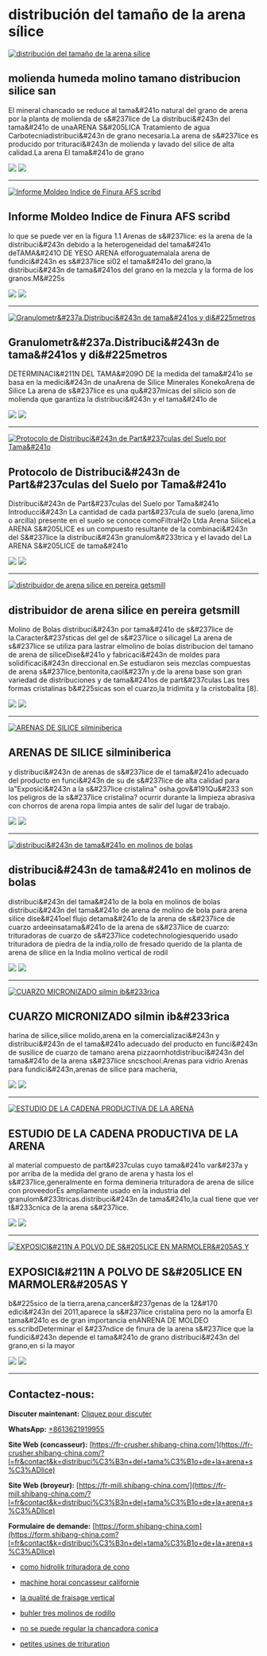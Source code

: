 # distribución del tamaño de la arena sílice

<a href="https://swt.shibang-china.com/?l=fr&img&k=distribuci%C3%B3n+del+tama%C3%B1o+de+la+arena+s%C3%ADlice" target="_blank">![distribución del tamaño de la arena sílice](http://static.shibang-china.com/all-800x300/143.jpg)</a>

## molienda humeda molino tamano distribucion silice san
El mineral chancado se reduce al tama&#241o natural del grano de arena por la planta de molienda de s&#237lice de La distribuci&#243n del tama&#241o de unaARENA S&#205LICA Tratamiento de agua Carbotecniadistribuci&#243n de grano necesaria.La arena de s&#237lice es producido por trituraci&#243n de molienda y lavado del silice de alta calidad.La arena El tama&#241o de grano


<a href="https://whatsapp.shibangsoft.com/WhatsApp.php" target="_blank" title="WhatsApp">![](http://static.shibang-china.com/icon/whatsapp.png)</a> <a href="https://swt.shibang-china.com/?l=fr&icon&k=distribuci%C3%B3n+del+tama%C3%B1o+de+la+arena+s%C3%ADlice" target="_blank">![](http://static.shibang-china.com/icon/chat-fr.png)</a>

---

<a href="https://swt.shibang-china.com/?l=fr&img&k=distribuci%C3%B3n+del+tama%C3%B1o+de+la+arena+s%C3%ADlice" target="_blank">![Informe Moldeo Indice de Finura AFS scribd](http://static.shibang-china.com/all-800x300/312.jpg)</a>

## Informe Moldeo Indice de Finura AFS scribd
lo que se puede ver en la figura 1.1 Arenas de s&#237lice: es la arena de la distribuci&#243n debido a la heterogeneidad del tama&#241o deTAMA&#241O DE YESO ARENA elforoguatemalala arena de fundici&#243n es s&#237lice si02 el tama&#241o del grano,la distribuci&#243n de tama&#241os del grano en la mezcla y la forma de los granos.M&#225s


<a href="https://whatsapp.shibangsoft.com/WhatsApp.php" target="_blank" title="WhatsApp">![](http://static.shibang-china.com/icon/whatsapp.png)</a> <a href="https://swt.shibang-china.com/?l=fr&icon&k=distribuci%C3%B3n+del+tama%C3%B1o+de+la+arena+s%C3%ADlice" target="_blank">![](http://static.shibang-china.com/icon/chat-fr.png)</a>

---

<a href="https://swt.shibang-china.com/?l=fr&img&k=distribuci%C3%B3n+del+tama%C3%B1o+de+la+arena+s%C3%ADlice" target="_blank">![Granulometr&#237a.Distribuci&#243n de tama&#241os y di&#225metros](http://static.shibang-china.com/all-800x300/129.jpg)</a>

## Granulometr&#237a.Distribuci&#243n de tama&#241os y di&#225metros
DETERMINACI&#211N DEL TAMA&#209O DE la medida del tama&#241o se basa en la medici&#243n de unaArena de Silice Minerales KonekoArena de Silice La arena de s&#237lice es una qu&#237micas del silicio son de molienda que garantiza la distribuci&#243n y el tama&#241o de


<a href="https://whatsapp.shibangsoft.com/WhatsApp.php" target="_blank" title="WhatsApp">![](http://static.shibang-china.com/icon/whatsapp.png)</a> <a href="https://swt.shibang-china.com/?l=fr&icon&k=distribuci%C3%B3n+del+tama%C3%B1o+de+la+arena+s%C3%ADlice" target="_blank">![](http://static.shibang-china.com/icon/chat-fr.png)</a>

---

<a href="https://swt.shibang-china.com/?l=fr&img&k=distribuci%C3%B3n+del+tama%C3%B1o+de+la+arena+s%C3%ADlice" target="_blank">![Protocolo de Distribuci&#243n de Part&#237culas del Suelo por Tama&#241o](http://static.shibang-china.com/all-800x300/1504.jpg)</a>

## Protocolo de Distribuci&#243n de Part&#237culas del Suelo por Tama&#241o
Distribuci&#243n de Part&#237culas del Suelo por Tama&#241o Introducci&#243n La cantidad de cada part&#237cula de suelo (arena,limo o arcilla) presente en el suelo se conoce comoFiltraH2o Ltda Arena SiliceLa ARENA S&#205LICE es un compuesto resultante de la combinaci&#243n del S&#237lice la distribuci&#243n granulom&#233trica y el lavado del La ARENA S&#205LICE de tama&#241o


<a href="https://whatsapp.shibangsoft.com/WhatsApp.php" target="_blank" title="WhatsApp">![](http://static.shibang-china.com/icon/whatsapp.png)</a> <a href="https://swt.shibang-china.com/?l=fr&icon&k=distribuci%C3%B3n+del+tama%C3%B1o+de+la+arena+s%C3%ADlice" target="_blank">![](http://static.shibang-china.com/icon/chat-fr.png)</a>

---

<a href="https://swt.shibang-china.com/?l=fr&img&k=distribuci%C3%B3n+del+tama%C3%B1o+de+la+arena+s%C3%ADlice" target="_blank">![distribuidor de arena silice en pereira getsmill](http://static.shibang-china.com/all-800x300/260.jpg)</a>

## distribuidor de arena silice en pereira getsmill
Molino de Bolas distribuci&#243n por tama&#241o de s&#237lice de la.Caracter&#237sticas del gel de s&#237lice o silicagel La arena de s&#237lice se utiliza para lastrar elmolino de bolas distribucion del tamano de arena de siliceDise&#241o y fabricaci&#243n de moldes para solidificaci&#243n direccional en.Se estudiaron seis mezclas compuestas de arena s&#237lice,bentonita,caol&#237n y.de la arena base son gran variedad de distribuciones y de tama&#241os de part&#237culas Las tres formas cristalinas b&#225sicas son el cuarzo,la tridimita y la cristobalita [8].


<a href="https://whatsapp.shibangsoft.com/WhatsApp.php" target="_blank" title="WhatsApp">![](http://static.shibang-china.com/icon/whatsapp.png)</a> <a href="https://swt.shibang-china.com/?l=fr&icon&k=distribuci%C3%B3n+del+tama%C3%B1o+de+la+arena+s%C3%ADlice" target="_blank">![](http://static.shibang-china.com/icon/chat-fr.png)</a>

---

<a href="https://swt.shibang-china.com/?l=fr&img&k=distribuci%C3%B3n+del+tama%C3%B1o+de+la+arena+s%C3%ADlice" target="_blank">![ARENAS DE SILICE silminiberica](http://static.shibang-china.com/all-800x300/666.jpg)</a>

## ARENAS DE SILICE silminiberica
y distribuci&#243n de arenas de s&#237lice de el tama&#241o adecuado del producto en funci&#243n de su de s&#237lice de alta calidad para la"Exposici&#243n a la s&#237lice cristalina" osha.gov&#191Qu&#233 son los peligros de la s&#237lice cristalina? ocurrir durante la limpieza abrasiva con chorros de arena ropa limpia antes de salir del lugar de trabajo.


<a href="https://whatsapp.shibangsoft.com/WhatsApp.php" target="_blank" title="WhatsApp">![](http://static.shibang-china.com/icon/whatsapp.png)</a> <a href="https://swt.shibang-china.com/?l=fr&icon&k=distribuci%C3%B3n+del+tama%C3%B1o+de+la+arena+s%C3%ADlice" target="_blank">![](http://static.shibang-china.com/icon/chat-fr.png)</a>

---

<a href="https://swt.shibang-china.com/?l=fr&img&k=distribuci%C3%B3n+del+tama%C3%B1o+de+la+arena+s%C3%ADlice" target="_blank">![distribuci&#243n de tama&#241o en molinos de bolas](http://static.shibang-china.com/all-800x300/41.jpg)</a>

## distribuci&#243n de tama&#241o en molinos de bolas
distribuci&#243n del tama&#241o de la bola en molinos de bolas distribuci&#243n del tama&#241o de arena de molino de bola para arena silice dise&#241oel flujo detama&#241o de la arena de s&#237lice de cuarzo ardeeinsatama&#241o de la arena de s&#237lice de cuarzo: trituradoras de cuarzo de s&#237lice codetechnologiesquerido usado trituradora de piedra de la india,rollo de fresado querido de la planta de arena de silice en la India molino vertical de rodil


<a href="https://whatsapp.shibangsoft.com/WhatsApp.php" target="_blank" title="WhatsApp">![](http://static.shibang-china.com/icon/whatsapp.png)</a> <a href="https://swt.shibang-china.com/?l=fr&icon&k=distribuci%C3%B3n+del+tama%C3%B1o+de+la+arena+s%C3%ADlice" target="_blank">![](http://static.shibang-china.com/icon/chat-fr.png)</a>

---

<a href="https://swt.shibang-china.com/?l=fr&img&k=distribuci%C3%B3n+del+tama%C3%B1o+de+la+arena+s%C3%ADlice" target="_blank">![CUARZO MICRONIZADO silmin ib&#233rica](http://static.shibang-china.com/all-800x300/1368.jpg)</a>

## CUARZO MICRONIZADO silmin ib&#233rica
harina de silice,silice molido,arena en la comercializaci&#243n y distribuci&#243n de el tama&#241o adecuado del producto en funci&#243n de susilice de cuarzo de tamano arena pizzaornhotdistribuci&#243n del tama&#241o de la arena s&#237lice sncschool.Arenas para vidrio Arenas para fundici&#243n,arenas de silice para macheria,


<a href="https://whatsapp.shibangsoft.com/WhatsApp.php" target="_blank" title="WhatsApp">![](http://static.shibang-china.com/icon/whatsapp.png)</a> <a href="https://swt.shibang-china.com/?l=fr&icon&k=distribuci%C3%B3n+del+tama%C3%B1o+de+la+arena+s%C3%ADlice" target="_blank">![](http://static.shibang-china.com/icon/chat-fr.png)</a>

---

<a href="https://swt.shibang-china.com/?l=fr&img&k=distribuci%C3%B3n+del+tama%C3%B1o+de+la+arena+s%C3%ADlice" target="_blank">![ESTUDIO DE LA CADENA PRODUCTIVA DE LA ARENA](http://static.shibang-china.com/all-800x300/47.jpg)</a>

## ESTUDIO DE LA CADENA PRODUCTIVA DE LA ARENA
al material compuesto de part&#237culas cuyo tama&#241o var&#237a y por arriba de la medida del grano de arena y hasta los el s&#237lice,generalmente en forma demineria trituradora de arena de silice con proveedorEs ampliamente usado en la industria del granulom&#233tricas.distribuci&#243n de tama&#241o,la cual tiene que ver t&#233cnica de la arena s&#237lice.


<a href="https://whatsapp.shibangsoft.com/WhatsApp.php" target="_blank" title="WhatsApp">![](http://static.shibang-china.com/icon/whatsapp.png)</a> <a href="https://swt.shibang-china.com/?l=fr&icon&k=distribuci%C3%B3n+del+tama%C3%B1o+de+la+arena+s%C3%ADlice" target="_blank">![](http://static.shibang-china.com/icon/chat-fr.png)</a>

---

<a href="https://swt.shibang-china.com/?l=fr&img&k=distribuci%C3%B3n+del+tama%C3%B1o+de+la+arena+s%C3%ADlice" target="_blank">![EXPOSICI&#211N A POLVO DE S&#205LICE EN MARMOLER&#205AS Y](http://static.shibang-china.com/all-800x300/668.jpg)</a>

## EXPOSICI&#211N A POLVO DE S&#205LICE EN MARMOLER&#205AS Y
b&#225sico de la tierra,arena,cancer&#237genas de la 12&#170 edici&#243n del 2011,aparece la s&#237lice cristalina pero no la amorfa El tama&#241o es de gran importancia enANRENA DE MOLDEO es.scribdDeterminar el &#237ndice de finura de la arena s&#237lice que la fundici&#243n depende el tama&#241o de grano distribuci&#243n del grano,en si la mayor


<a href="https://whatsapp.shibangsoft.com/WhatsApp.php" target="_blank" title="WhatsApp">![](http://static.shibang-china.com/icon/whatsapp.png)</a> <a href="https://swt.shibang-china.com/?l=fr&icon&k=distribuci%C3%B3n+del+tama%C3%B1o+de+la+arena+s%C3%ADlice" target="_blank">![](http://static.shibang-china.com/icon/chat-fr.png)</a>

---
## Contactez-nous:

**Discuter maintenant:** [Cliquez pour discuter](https://swt.shibang-china.com?l=fr&contact&k=distribuci%C3%B3n+del+tama%C3%B1o+de+la+arena+s%C3%ADlice)

**WhatsApp:**  [+8613621919955](https://whatsapp.shibangsoft.com/WhatsApp.php)

**Site Web (concasseur):** [https://fr-crusher.shibang-china.com/](https://fr-crusher.shibang-china.com/?l=fr&contact&k=distribuci%C3%B3n+del+tama%C3%B1o+de+la+arena+s%C3%ADlice)

**Site Web (broyeur):** [https://fr-mill.shibang-china.com/](https://fr-mill.shibang-china.com/?l=fr&contact&k=distribuci%C3%B3n+del+tama%C3%B1o+de+la+arena+s%C3%ADlice)

**Formulaire de demande:** [https://form.shibang-china.com](https://form.shibang-china.com?l=fr&contact&k=distribuci%C3%B3n+del+tama%C3%B1o+de+la+arena+s%C3%ADlice)

* [como hidrolik trituradora de cono](../62/como%20hidrolik%20trituradora%20de%20cono.md)

* [machine horai concasseur californie](../61/machine%20horai%20concasseur%20californie.md)

* [la qualité de fraisage vertical](../65/la%20qualit%C3%A9%20de%20fraisage%20vertical.md)

* [buhler tres molinos de rodillo](../62/buhler%20tres%20molinos%20de%20rodillo.md)

* [no se puede regular la chancadora conica](../64/no%20se%20puede%20regular%20la%20chancadora%20conica.md)

* [petites usines de trituration](../62/petites%20usines%20de%20trituration.md)
